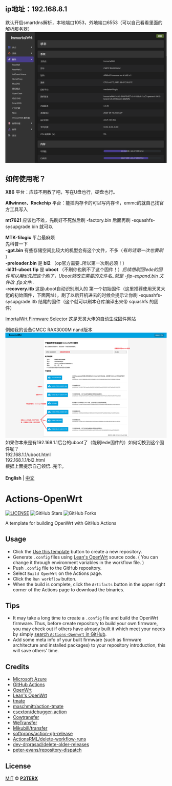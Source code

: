 ## ip地址：192.168.8.1<br>
默认开启smartdns解析，本地端口1053，外地端口6553（可以自己看看里面的解析服务器）<br>
![argon2](doc/argon2.png)<br>

## 如何使用呢？<br>

**X86** 平台：应该不用教了吧，写在U盘也行，硬盘也行。<br>

**Allwinner、Rockchip** 平台：能插内存卡的可以写内存卡，emmc的就自己找官方工具写入<br>

**mt7621** 应该也不难，先刷好不死然后刷 -factory.bin 后面再刷 -squashfs-sysupgrade.bin 就可以<br>

**MTK-filogic** 平台最麻烦<br>
先科普一下<br>
**-gpt.bin** 有些存储空间比较大的机型会有这个文件，不多（*有的话第一次也要刷* ）<br>
**-preloader.bin** 是 **bl2** （op官方需要..所以第一次刷必须！）<br>
**-bl31-uboot.fip** 是 **uboot** （不刷你也刷不了这个固件！）*后续想刷回lede的固件可以用ttl先把这个刷了，Uboot就改它需要的文件名..就是 -fip-expand.bin 文件改 .fip文件..*<br>
**-recovery.itb** 这是uboot自动识别刷入的 第一个初始固件（这里推荐使用天灵大佬的初始固件，下面网址），刷了以后开机进去的时候会提示让你刷 -squashfs-sysupgrade.itb 结尾的固件（这个就可以刷本仓库编译出来带 squashfs 的固件）<br>

[ImortalWrt Firmware Selector](https://firmware-selector.immortalwrt.org/)
这是天灵大佬的自动生成固件网站<br>

例如我的设备CMCC RAX3000M nand版本
![IFS](doc/IFS.png)
如果你本来是有192.168.1.1后台的uboot了（能刷lede固件的）如何切换到这个固件呢？<br>
192.168.1.1/uboot.html<br>
192.168.1.1/bl2.html<br>
根据上面提示自己领悟..完毕。<br>
<br>
**English** | [中文](https://p3terx.com/archives/build-openwrt-with-github-actions.html)

# Actions-OpenWrt

[![LICENSE](https://img.shields.io/github/license/mashape/apistatus.svg?style=flat-square&label=LICENSE)](https://github.com/P3TERX/Actions-OpenWrt/blob/master/LICENSE)
![GitHub Stars](https://img.shields.io/github/stars/P3TERX/Actions-OpenWrt.svg?style=flat-square&label=Stars&logo=github)
![GitHub Forks](https://img.shields.io/github/forks/P3TERX/Actions-OpenWrt.svg?style=flat-square&label=Forks&logo=github)

A template for building OpenWrt with GitHub Actions

## Usage

- Click the [Use this template](https://github.com/P3TERX/Actions-OpenWrt/generate) button to create a new repository.
- Generate `.config` files using [Lean's OpenWrt](https://github.com/coolsnowwolf/lede) source code. ( You can change it through environment variables in the workflow file. )
- Push `.config` file to the GitHub repository.
- Select `Build OpenWrt` on the Actions page.
- Click the `Run workflow` button.
- When the build is complete, click the `Artifacts` button in the upper right corner of the Actions page to download the binaries.

## Tips

- It may take a long time to create a `.config` file and build the OpenWrt firmware. Thus, before create repository to build your own firmware, you may check out if others have already built it which meet your needs by simply [search `Actions-Openwrt` in GitHub](https://github.com/search?q=Actions-openwrt).
- Add some meta info of your built firmware (such as firmware architecture and installed packages) to your repository introduction, this will save others' time.

## Credits

- [Microsoft Azure](https://azure.microsoft.com)
- [GitHub Actions](https://github.com/features/actions)
- [OpenWrt](https://github.com/openwrt/openwrt)
- [Lean's OpenWrt](https://github.com/coolsnowwolf/lede)
- [tmate](https://github.com/tmate-io/tmate)
- [mxschmitt/action-tmate](https://github.com/mxschmitt/action-tmate)
- [csexton/debugger-action](https://github.com/csexton/debugger-action)
- [Cowtransfer](https://cowtransfer.com)
- [WeTransfer](https://wetransfer.com/)
- [Mikubill/transfer](https://github.com/Mikubill/transfer)
- [softprops/action-gh-release](https://github.com/softprops/action-gh-release)
- [ActionsRML/delete-workflow-runs](https://github.com/ActionsRML/delete-workflow-runs)
- [dev-drprasad/delete-older-releases](https://github.com/dev-drprasad/delete-older-releases)
- [peter-evans/repository-dispatch](https://github.com/peter-evans/repository-dispatch)

## License

[MIT](https://github.com/P3TERX/Actions-OpenWrt/blob/main/LICENSE) © [**P3TERX**](https://p3terx.com)

